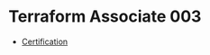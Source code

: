 # Terraform Associate 003

- [Certification](https://www.hashicorp.com/certification/terraform-associate)
